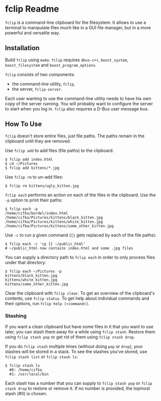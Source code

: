 fclip Readme
============
`fclip` is a command-line clipboard for the filesystem. It allows to use a terminal
to manipulate files much like in a GUI file manager, but in a more powerful and
versatile way.

Installation
------------
Build `fclip` using `make`. `fclip` requires `dbus-c++`, `boost_system`, `boost_filesystem` and `boost_program_options`.

`fclip` consists of two components:
* the command-line utility, `fclip`,
* the server, `fclip-server`.

Each user wanting to use the command-line utility needs to have his own copy of
the server running. You will probably want to configure the server to start when
you log in. `fclip` also requires a D-Bus user message bus.

How To Use
----------
`fclip` doesn't store entire files, just file paths. The paths remain in the clipboard
until they are removed.

Use `fclip add` to add files (file paths) to the clipboard:

    $ fclip add index.html
    $ cd ~/Pictures
    $ fclip add kittens/*.jpg

Use `fclip rm` to un-add files:

    $ fclip rm kittens/ugly_kitten.jpg

`fclip each` performs an action on each of the files in the clipboard. Use the `-p` option to print their paths:

    $ fclip each -p
    /home/cifka/bordel/index.html
    /home/cifka/Pictures/kittens/black_kitten.jpg
    /home/cifka/Pictures/kittens/white_kitten.jpg
    /home/cifka/Pictures/kittens/some_other_kitten.jpg

Use `-c` to run a given command
(`{}` gets replaced by each of the file paths):

    $ fclip each -c 'cp {} ~/public_html'
    # ~/public_html now contains index.html and some .jpg files
    
You can supply a directory path to `fclip each` in order to only process files under that directory:

    $ fclip each ~/Pictures -p
    kittens/black_kitten.jpg
    kittens/white_kitten.jpg
    kittens/some_other_kitten.jpg

Clear the clipboard with `fclip clear`. To get an overview of the clipboard's contents, use `fclip status`.
To get help about individual commands and their options, run `fclip help [<command>]`.

### Stashing
If you want a clean clipboard but have some files in it that you want to use later, you can stash them away
for a while using `fclip stash`. Restore them using `fclip stash pop` or get rid of them using
`fclip stash drop`.

If you do `fclip stash` multiple times (without doing `pop` or `drop`), your stashes will be stored in a stack. 
To see the stashes you've stored, use `fclip stash list` or `fclip stash ls`:

    $ fclip stash ls
      #0: /home/cifka
      #1: /usr/local/bin
      
Each stash has a number that you can supply to `fclip stash pop` or `fclip stash drop` to restore
or remove it. If no number is provided, the topmost stash (#0) is chosen.
